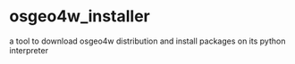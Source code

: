 # osgeo4w_installer
a tool to download osgeo4w distribution and install packages on its python interpreter